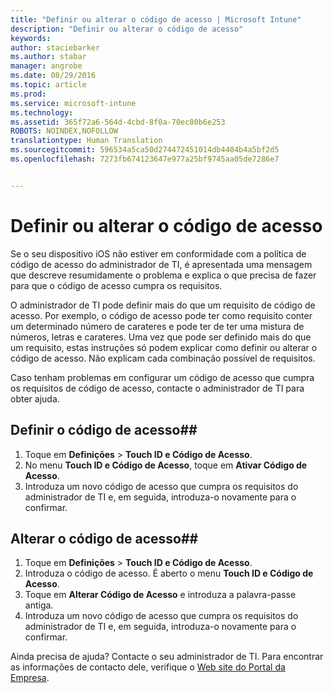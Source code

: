 ```yaml
---
title: "Definir ou alterar o código de acesso | Microsoft Intune"
description: "Definir ou alterar o código de acesso"
keywords: 
author: staciebarker
ms.author: stabar
manager: angrobe
ms.date: 08/29/2016
ms.topic: article
ms.prod: 
ms.service: microsoft-intune
ms.technology: 
ms.assetid: 365f72a6-564d-4cbd-8f0a-70ec80b6e253
ROBOTS: NOINDEX,NOFOLLOW
translationtype: Human Translation
ms.sourcegitcommit: 596534a5ca50d274472451014db4404b4a5bf2d5
ms.openlocfilehash: 7273fb674123647e977a25bf9745aa05de7286e7


---
```


# Definir ou alterar o código de acesso

Se o seu dispositivo iOS não estiver em conformidade com a política de código de acesso do administrador de TI, é apresentada uma mensagem que descreve resumidamente o problema e explica o que precisa de fazer para que o código de acesso cumpra os requisitos.

O administrador de TI pode definir mais do que um requisito de código de acesso. Por exemplo, o código de acesso pode ter como requisito conter um determinado número de carateres e pode ter de ter uma mistura de números, letras e carateres. Uma vez que pode ser definido mais do que um requisito, estas instruções só podem explicar como definir ou alterar o código de acesso. Não explicam cada combinação possível de requisitos.

Caso tenham problemas em configurar um código de acesso que cumpra os requisitos de código de acesso, contacte o administrador de TI para obter ajuda.

## Definir o código de acesso##

1. Toque em **Definições** > **Touch ID e Código de Acesso**.
2. No menu **Touch ID e Código de Acesso**, toque em **Ativar Código de Acesso**.
3. Introduza um novo código de acesso que cumpra os requisitos do administrador de TI e, em seguida, introduza-o novamente para o confirmar.

## Alterar o código de acesso##

1. Toque em **Definições** > **Touch ID e Código de Acesso**.
2. Introduza o código de acesso. É aberto o menu **Touch ID e Código de Acesso**.
2. Toque em **Alterar Código de Acesso** e introduza a palavra-passe antiga.
3. Introduza um novo código de acesso que cumpra os requisitos do administrador de TI e, em seguida, introduza-o novamente para o confirmar.

Ainda precisa de ajuda? Contacte o seu administrador de TI. Para encontrar as informações de contacto dele, verifique o [Web site do Portal da Empresa](http://portal.manage.microsoft.com).



<!--HONumber=Oct16_HO2-->


